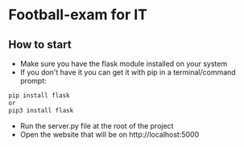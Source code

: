 # Football-exam for IT

## How to start

- Make sure you have the flask module installed on your system
- If you don't have it you can get it with pip in a terminal/command prompt:
```bash
pip install flask
or
pip3 install flask
```
- Run the server.py file at the root of the project
- Open the website that will be on http://localhost:5000
